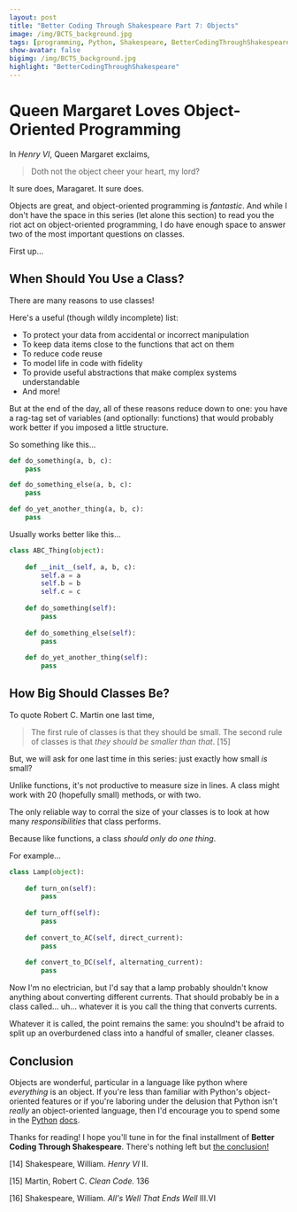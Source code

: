 ```yaml
---
layout: post
title: "Better Coding Through Shakespeare Part 7: Objects"
image: /img/BCTS_background.jpg
tags: [programming, Python, Shakespeare, BetterCodingThroughShakespeare, teaching]
show-avatar: false
bigimg: /img/BCTS_background.jpg
highlight: "BetterCodingThroughShakespeare"
---
```


# Queen Margaret Loves Object-Oriented Programming

In *Henry VI*, Queen Margaret exclaims,

> Doth not the object cheer your heart, my lord?

It sure does, Maragaret. It sure does. 

Objects are great, and object-oriented programming is *fantastic*. And while I don't have the space in this series 
(let alone this section) to read you the riot act on object-oriented programming,
I do have enough space to answer two of the most important questions on classes.

First up...

## When Should You Use a Class?

There are many reasons to use classes!

Here's a useful (though wildly incomplete) list:
- To protect your data from accidental or incorrect manipulation
- To keep data items close to the functions that act on them
- To reduce code reuse
- To model life in code with fidelity
- To provide useful abstractions that make complex systems understandable
- And more!

But at the end of the day, all of these reasons reduce down to one: you have a rag-tag set of variables
(and optionally: functions) that would probably work better if you imposed a little structure. 

So something like this...


```python
def do_something(a, b, c):
    pass

def do_something_else(a, b, c):
    pass

def do_yet_another_thing(a, b, c):
    pass
```

Usually works better like this...


```python
class ABC_Thing(object):
    
    def __init__(self, a, b, c):
        self.a = a
        self.b = b
        self.c = c
        
    def do_something(self):
        pass
    
    def do_something_else(self):
        pass
    
    def do_yet_another_thing(self):
        pass
```

## How Big Should Classes Be?

To quote Robert C. Martin one last time,

>The first rule of classes is that they should be small. The second rule of classes is that *they
should be smaller than that*. [15]

But, we will ask for one last time in this series: just exactly how small *is* small?

Unlike functions, it's not productive to measure size in lines. A class might work with 20 (hopefully small) methods, or with two.

The only reliable way to corral the size of your classes is to look at how many *responsibilities* that class performs. 

Because like functions, a class *should only do one thing*.

For example...


```python
class Lamp(object):
    
    def turn_on(self):
        pass
    
    def turn_off(self):
        pass
    
    def convert_to_AC(self, direct_current):
        pass
    
    def convert_to_DC(self, alternating_current):
        pass
```

Now I'm no electrician, but I'd say that a lamp probably shouldn't know anything about converting different currents. That should probably be in a class called... uh... whatever it is you call the thing that converts currents.

Whatever it is called, the point remains the same: you shoulnd't be afraid to split up an overburdened class into a handful of smaller, cleaner classes.

## Conclusion

Objects are wonderful, particular in a language like python where *everything* is an object. 
If you're less than familiar with Python's object-oriented features or if you're laboring under the delusion
that Python isn't *really* an object-oriented language, then I'd encourage you to spend some in the [Python](https://docs.python.org/3/reference/datamodel.html)
[docs](https://docs.python.org/3/tutorial/classes.html).

Thanks for reading! I hope you'll tune in for the final installment of **Better Coding Through Shakespeare**. There's nothing left but [the conclusion!](/2018-08-24-bcts-conclusion)

[14] Shakespeare, William. *Henry VI* II.

[15] Martin, Robert C. *Clean Code.* 136

[16] Shakespeare, William. *All's Well That Ends Well* III.VI
